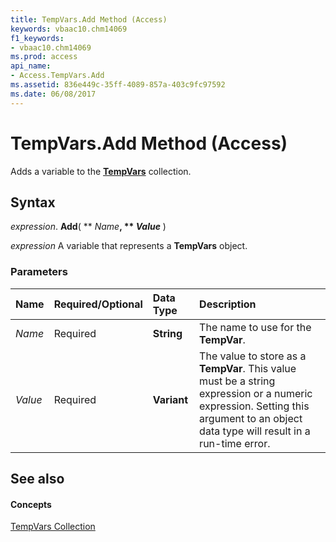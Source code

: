 ```yaml
---
title: TempVars.Add Method (Access)
keywords: vbaac10.chm14069
f1_keywords:
- vbaac10.chm14069
ms.prod: access
api_name:
- Access.TempVars.Add
ms.assetid: 836e449c-35ff-4089-857a-403c9fc97592
ms.date: 06/08/2017
---
```



# TempVars.Add Method (Access)

Adds a variable to the **[TempVars](tempvars-object-access.md)** collection.


## Syntax

 _expression_. **Add**( ** _Name_**, ** _Value_** )

 _expression_ A variable that represents a **TempVars** object.


### Parameters



|**Name**|**Required/Optional**|**Data Type**|**Description**|
|:-----|:-----|:-----|:-----|
| _Name_|Required|**String**|The name to use for the **TempVar**.|
| _Value_|Required|**Variant**|The value to store as a **TempVar**. This value must be a string expression or a numeric expression. Setting this argument to an object data type will result in a run-time error.|

## See also


#### Concepts


[TempVars Collection](tempvars-object-access.md)

